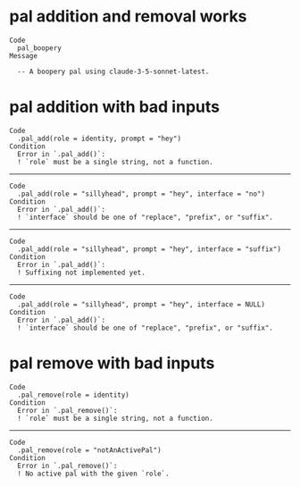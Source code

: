 # pal addition and removal works

    Code
      pal_boopery
    Message
      
      -- A boopery pal using claude-3-5-sonnet-latest. 

# pal addition with bad inputs

    Code
      .pal_add(role = identity, prompt = "hey")
    Condition
      Error in `.pal_add()`:
      ! `role` must be a single string, not a function.

---

    Code
      .pal_add(role = "sillyhead", prompt = "hey", interface = "no")
    Condition
      Error in `.pal_add()`:
      ! `interface` should be one of "replace", "prefix", or "suffix".

---

    Code
      .pal_add(role = "sillyhead", prompt = "hey", interface = "suffix")
    Condition
      Error in `.pal_add()`:
      ! Suffixing not implemented yet.

---

    Code
      .pal_add(role = "sillyhead", prompt = "hey", interface = NULL)
    Condition
      Error in `.pal_add()`:
      ! `interface` should be one of "replace", "prefix", or "suffix".

# pal remove with bad inputs

    Code
      .pal_remove(role = identity)
    Condition
      Error in `.pal_remove()`:
      ! `role` must be a single string, not a function.

---

    Code
      .pal_remove(role = "notAnActivePal")
    Condition
      Error in `.pal_remove()`:
      ! No active pal with the given `role`.

